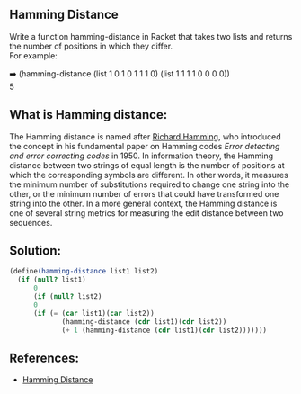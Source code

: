 ## Hamming Distance
Write a function hamming-distance in Racket that takes two lists and returns the number of positions in which they differ.  
For example:  

:arrow_right: (hamming-distance (list 1 0 1 0 1 1 1 0) (list 1 1 1 1 0 0 0 0))  
5

## What is Hamming distance:
The Hamming distance is named after [Richard Hamming](https://en.wikipedia.org/wiki/Richard_Hamming), who introduced the concept in his fundamental paper on Hamming codes *Error detecting and error correcting codes* in 1950. In information theory, the Hamming distance between two strings of equal length is the number of positions at which the corresponding symbols are different. In other words, it measures the minimum number of substitutions required to change one string into the other, or the minimum number of errors that could have transformed one string into the other. In a more general context, the Hamming distance is one of several string metrics for measuring the edit distance between two sequences.

## Solution:
```scheme
(define(hamming-distance list1 list2)
  (if (null? list1)
      0
      (if (null? list2)
      0
      (if (= (car list1)(car list2))
             (hamming-distance (cdr list1)(cdr list2))
             (+ 1 (hamming-distance (cdr list1)(cdr list2)))))))
```

## References:
* [Hamming Distance](https://en.wikipedia.org/wiki/Hamming_distance)
